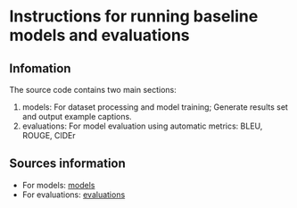 # Instructions for running baseline models and evaluations

## Infomation
The source code contains two main sections:
1.  models: For dataset processing and model training; Generate results set and output example captions.
2.  evaluations: For model evaluation using automatic metrics: BLEU, ROUGE, CIDEr

## Sources information
 - For models: [models](./models/README.md)
 - For evaluations: [evaluations](./evaluations/README.md)